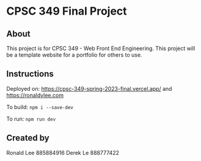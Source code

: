 # CPSC 349 Final Project

## About

This project is for CPSC 349 - Web Front End Engineering. This project will be a template website for a portfolio for others to use.

## Instructions

Deployed on: https://cpsc-349-spring-2023-final.vercel.app/ and https://ronaldvlee.com

To build: `npm i --save-dev`

To run: `npm run dev`

## Created by

Ronald Lee 885884916
Derek Le 888777422

